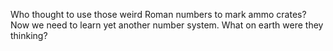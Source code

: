 Who thought to use those weird Roman numbers to mark ammo crates?
Now we need to learn yet another number system. What on earth were they thinking?
